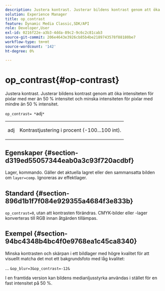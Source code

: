 ```yaml
---
description: Justera kontrast. Justerar bildens kontrast genom att öka intensiteten för pixlar med mer än 50 % intensitet och minska intensiteten för pixlar med mindre än 50 % intensitet.
solution: Experience Manager
title: op_contrast
feature: Dynamic Media Classic,SDK/API
role: Developer,User
exl-id: 0216f22e-a3b3-4dda-89c2-9c6c2c81cab3
source-git-commit: 206e4643e3926cb85b4be2189743578f88180be7
workflow-type: tm+mt
source-wordcount: '142'
ht-degree: 0%

---
```


# op_contrast{#op-contrast}

Justera kontrast. Justerar bildens kontrast genom att öka intensiteten för pixlar med mer än 50 % intensitet och minska intensiteten för pixlar med mindre än 50 % intensitet.

`op_contrast= *`adj`*`

<table id="simpletable_8246802C74424A68A7A2EA5B50A89D42"> 
 <tr class="strow"> 
  <td class="stentry"> <p><span class="varname"> adj</span> </p> </td> 
  <td class="stentry"> <p>Kontrastjustering i procent (-100...100 int). </p></td> 
 </tr> 
</table>

## Egenskaper {#section-d319ed55057344eab0a3c93f720acdbf}

Lager, kommando. Gäller det aktuella lagret eller den sammansatta bilden om `layer=comp`. Ignoreras av effektlager.

## Standard {#section-896d1b1f7f084e929355a4684f3e833b}

`op_contrast=0`, utan att kontrasten förändras. CMYK-bilder eller -lager konverteras till RGB innan åtgärden tillämpas.

## Exempel {#section-94bc4348b4bc4f0e9768ea1c45ca8340}

Minska kontrasten och skärpan i ett bildlager med högre kvalitet för att visuellt matcha det mot ett bakgrundsfoto med låg kvalitet:

… `&op_blur=3&op_contrast=-12&`

I en framtida version kan bildens medianljusstyrka användas i stället för en fast intensitet på 50 %.
